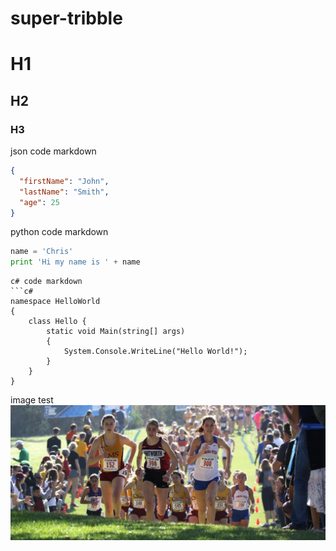 # super-tribble

# H1
## H2
### H3

json code markdown
```json
{
  "firstName": "John",
  "lastName": "Smith",
  "age": 25
}
```

python code markdown
```python
name = 'Chris'
print 'Hi my name is ' + name
```
```
c# code markdown
```c#
namespace HelloWorld
{
    class Hello {         
        static void Main(string[] args)
        {
            System.Console.WriteLine("Hello World!");
        }
    }
}
```

image test
![XC Lauren](/images/LaurenRegionals2017.jpg)
